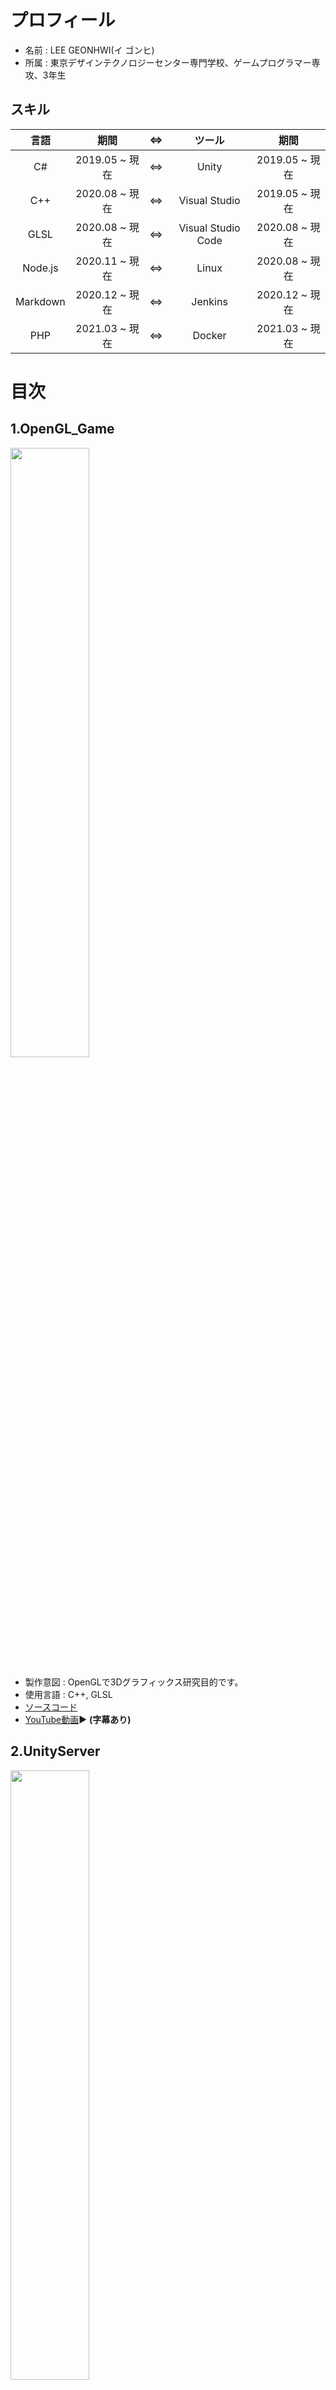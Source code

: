 # プロフィール
* 名前 : LEE GEONHWI(イ ゴンヒ)
* 所属 : 東京デザインテクノロジーセンター専門学校、ゲームプログラマー専攻、3年生 

## スキル
|   言語   |      期間      |  <=>  |       ツール       |      期間      |
| :------: | :------------: | :---: | :----------------: | :------------: |
|    C#    | 2019.05 ~ 現在 |  <=>  |       Unity        | 2019.05 ~ 現在 |
|   C++    | 2020.08 ~ 現在 |  <=>  |   Visual Studio    | 2019.05 ~ 現在 |
|   GLSL   | 2020.08 ~ 現在 |  <=>  | Visual Studio Code | 2020.08 ~ 現在 |
| Node.js  | 2020.11 ~ 現在 |  <=>  |       Linux        | 2020.08 ~ 現在 |
| Markdown | 2020.12 ~ 現在 |  <=>  |      Jenkins       | 2020.12 ~ 現在 |
|   PHP    | 2021.03 ~ 現在 |  <=>  |       Docker       | 2021.03 ~ 現在 |

# 目次

## 1.OpenGL_Game
<img src="https://img.youtube.com/vi/C13nFixrUdM/0.jpg" width= "50%" height="50%">

* 製作意図 : OpenGLで3Dグラフィックス研究目的です。  
* 使用言語 : C++, GLSL  
* [ソースコード](./OpenGL_Game)
* [YouTube動画](https://youtu.be/C13nFixrUdM)▶️ **(字幕あり)**

## 2.UnityServer
<img src="https://img.youtube.com/vi/Q4Arop1ba_M/0.jpg" width= "50%" height="50%">

* 製作意図 : レンタルサーバーとUnityで使ったネットワークゲームです。  
* 使用言語 : Node.js, C#  
* [ソースコード](./UnityServer)  
* [YouTube動画](https://youtu.be/Q4Arop1ba_M)▶️ **(字幕あり)**

## 3.Frist-imgui-glfw3
<img src="https://img.youtube.com/vi/h1-rcwjNfMk/0.jpg" width= "50%" height="50%">

* 製作意図 : GLSL, Geometry Shader研究目的です。  
* 使用言語 : C++, GLSL  
* [ソースコード](./Frist-imgui-glfw3)  
* [YouTube動画](https://youtu.be/h1-rcwjNfMk)▶️ **(字幕あり)**

## 4.Hello_bullet_Engine
<img src="https://img.youtube.com/vi/LPJUOyeQz5w/0.jpg" width= "50%" height="50%">

* 製作意図 : 物理エンジンライブラリ研究目的です。  
* 使用言語 : C++  
* [ソースコード](./Hello_bullet_Engine)  
* [YouTube動画](https://youtu.be/LPJUOyeQz5w)▶️ **(字幕あり)**

## 5.Upload-Tool
<img src="https://img.youtube.com/vi/f2tdzeMfCnM/0.jpg" width= "50%" height="50%">

* 製作意図 : イメージデータをData Baseへアップロードするツールです。  
* 使用言語 : PHP, HTML5  
* [ソースコード](./Upload-Tool)  
* [YouTube動画](https://youtu.be/f2tdzeMfCnM)▶️ **(字幕あり)**
## 6.WindowForm
<img src="https://img.youtube.com/vi/AXCVxSYtJSU/0.jpg" width= "50%" height="50%">

* 製作意図 : ツール開発の研究目的です。  
* 使用言語 : C#  
* [ソースコード](./WindowForm)  
* [YouTube動画](https://youtu.be/AXCVxSYtJSU)▶️ **(字幕なし)**